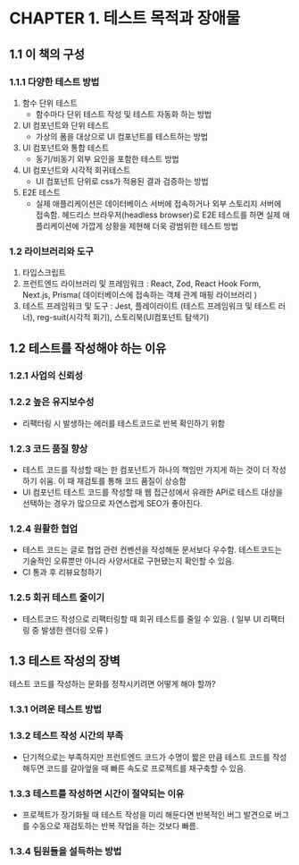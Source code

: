 # CHAPTER 1. 테스트 목적과 장애물

## 1.1 이 책의 구성

### 1.1.1 다양한 테스트 방법

1. 함수 단위 테스트
    - 함수마다 단위 테스트 작성 및 테스트 자동화 하는 방법
2. UI 컴포넌트와 단위 테스트
    - 가상의 폼을 대상으로 UI 컴포넌트를 테스트하는 방법
3. UI 컴포넌트와 통합 테스트
    - 동기/비동기 외부 요인을 포함한 테스트 방법
4. UI 컴포넌트와 시각적 회귀테스트
    - UI 컴포넌트 단위로 css가 적용된 결과 검증하는 방법
5. E2E 테스트
    - 실제 애플리케이션은 데이터베이스 서버에 접속하거나 외부 스토리지 서버에 접속함. 헤드리스 브라우저(headless browser)로 E2E 테스트를 하면 실제 애플리케이션에 가깝게 상황을 제현해 더욱 광범위한 테스트 방법

### 1.2 라이브러리와 도구

1. 타입스크립트
2. 프런트엔드 라이브러리 및 프레임워크 : React, Zod, React Hook Form, Next.js, Prisma( 데이터베이스에 접속하는 객체 관계 매핑 라이브러리 )
3. 테스트 프레임워크 및 도구 : Jest, 플레이라이트 (테스트 프레임워크 및 테스트 러너), reg-suit(시각적 회기), 스토리북(UI컴포넌트 탐색기)

## 1.2 테스트를 작성해야 하는 이유

### 1.2.1 사업의 신뢰성

### 1.2.2 높은 유지보수성

- 리팩터링 시 발생하는 에러를 테스트코드로 반복 확인하기 위함

### 1.2.3 코드 품질 향상

- 테스트 코드를 작성할 때는 한 컴포넌트가 하나의 책임만 가지게 하는 것이 더 작성하기 쉬움. 이 때 재검토를 통해 코드 품질이 상승함
- UI 컴포넌트 테스트 코드를 작성할 때 웹 접근성에서 유래한 API로 테스트 대상을 선택하는 경우가 많으므로 자연스럽게 SEO가 좋아진다.

### 1.2.4 원활한 협업

- 테스트 코드는 글로 협업 관련 컨벤션을 작성해둔 문서보다 우수함. 테스트코드는 기술적인 오류뿐만 아니라 사양서대로 구현됐는지 확인할 수 있음.
- CI 통과 후 리뷰요청하기

### 1.2.5 회귀 테스트 줄이기

- 테스트코드 작성으로 리팩터링할 때 회귀 테스트를 줄일 수 있음. ( 일부 UI 리팩터링 중 발생한 렌더링 오류 )

## 1.3 테스트 작성의 장벽

테스트 코드를 작성하는 문화를 정착시키려면 어떻게 해야 할까?

### 1.3.1 어려운 테스트 방법

### 1.3.2 테스트 작성 시간의 부족

- 단기적으로는 부족하지만 프런트엔드 코드가 수명이 짧은 만큼 테스트 코드를 작성해두면 코드를 갈아엎을 때 빠른 속도로 프로젝트를 재구축할 수 있음.

### 1.3.3 테스트를 작성하면 시간이 절약되는 이유

- 프로젝트가 장기화될 때 테스트 작성을 미리 해둔다면 반복적인 버그 발견으로 버그를 수동으로 재검토하는 반복 작업을 하는 것보다 빠름.

### 1.3.4 팀원들을 설득하는 방법

